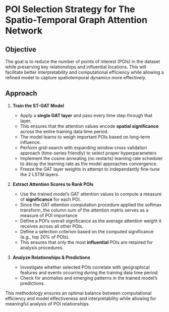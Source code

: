 # POI Selection Strategy for The Spatio-Temporal Graph Attention Network

## **Objective**
The goal is to reduce the number of points of interest (POIs) in the dataset while preserving key relationships and influential locations. This will facilitate better interpretability and computational efficiency while allowing a refined model to capture spatiotemporal dynamics more effectively.

## **Approach**
1. **Train the ST-GAT Model**  
   - Apply a **single GAT layer** and pass every time step through that layer.
   - This ensures that the attention values encode **spatial significance** across the entire training data time period.
   - The model learns to weigh important POIs based on long-term influence.
   - Perform grid-search with expanding window cross validation approach (time-series friendly) to select proper hyperparameters
   - Implement the cosine annealing (no restarts) learning rate scheduler to decay the learning rate as the model approaches convergence.
   - Freeze the GAT layer weights in attempt to independantly fine-tune the 2 LSTM layers.

2. **Extract Attention Scores to Rank POIs**  
   - Use the trained model’s GAT attention values to compute a measure of **significance** for each POI.
   - Since the GAT attention computation procedure applied the softmax transform, the column sum of the attention matrix serves as a measure of POI importance
   - Define a POI’s overall significance as the average attention weight it receives across all other POIs.
   - Define a selection criterion based on the computed significance (e.g., top 20% of POIs).
   - This ensures that only the most **influential** POIs are retained for  analysis procedures.

5. **Analyze Relationships & Predictions**  
   - Investigate whether selected POIs correlate with geographical features and events occurring during the training data time period.
   - Check for anomalies and emerging patterns in the trained model’s predictions.

This methodology ensures an optimal balance between computational efficiency and model effectiveness and interpretability while allowing for meaningful analysis of POI relationships.

